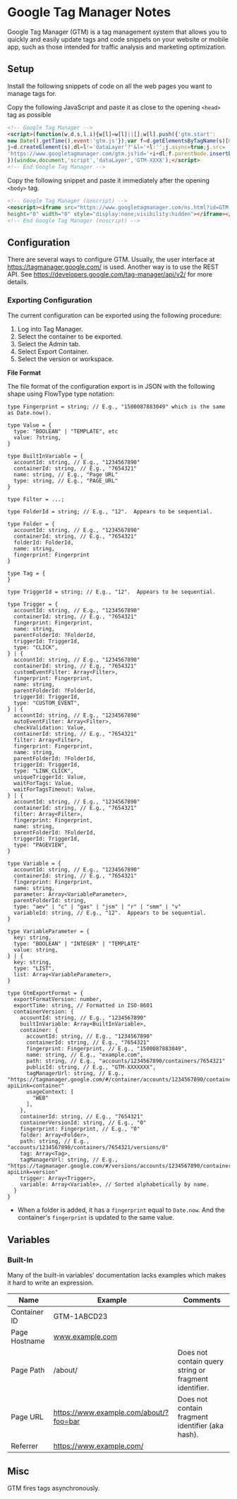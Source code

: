 # Google Tag Manager Notes

Google Tag Manager (GTM) is a tag management system that allows you to quickly
and easily update tags and code snippets on your website or mobile app, such
as those intended for traffic analysis and marketing optimization.


## Setup

Install the following snippets of code on all the web pages you want to manage
tags for.

Copy the following JavaScript and paste it as close to the opening `<head>`
tag as possible
  
```html
<!-- Google Tag Manager -->
<script>(function(w,d,s,l,i){w[l]=w[l]||[];w[l].push({'gtm.start':
new Date().getTime(),event:'gtm.js'});var f=d.getElementsByTagName(s)[0],
j=d.createElement(s),dl=l!='dataLayer'?'&l='+l:'';j.async=true;j.src=
'https://www.googletagmanager.com/gtm.js?id='+i+dl;f.parentNode.insertBefore(j,f);
})(window,document,'script','dataLayer','GTM-XXXX');</script>
<!-- End Google Tag Manager -->
```

Copy the following snippet and paste it immediately after the opening `<body>`
tag.

```html
<!-- Google Tag Manager (noscript) -->
<noscript><iframe src="https://www.googletagmanager.com/ns.html?id=GTM-XXXX"
height="0" width="0" style="display:none;visibility:hidden"></iframe></noscript>
<!-- End Google Tag Manager (noscript) -->
```


## Configuration

There are several ways to configure GTM.  Usually, the user interface at
https://tagmanager.google.com/ is used.  Another way is to use the REST API.
See https://developers.google.com/tag-manager/api/v2/ for more details.

### Exporting Configuration

The current configuration can be exported using the following procedure:

1. Log into Tag Manager.
2. Select the container to be exported.
3. Select the Admin tab.
4. Select Export Container.
5. Select the version or workspace.

**File Format**

The file format of the configuration export is in JSON with the following
shape using FlowType type notation:

```json5
type Fingerprint = string; // E.g., "1500087883049" which is the same as Date.now().

type Value = {
  type: "BOOLEAN" | "TEMPLATE", etc
  value: ?string,
}

type BuiltInVariable = {
  accountId: string, // E.g., "1234567890"
  containerId: string, // E.g., "7654321"
  name: string, // E.g., "Page URL"
  type: string, // E.g., "PAGE_URL"
}

type Filter = ...;

type FolderId = string; // E.g., "12".  Appears to be sequential.

type Folder = {
  accountId: string, // E.g., "1234567890"
  containerId: string, // E.g., "7654321"
  folderId: FolderId,
  name: string,
  fingerprint: Fingerprint
}

type Tag = {
}

type TriggerId = string; // E.g., "12".  Appears to be sequential.

type Trigger = {
  accountId: string, // E.g., "1234567890"
  containerId: string, // E.g., "7654321"
  fingerprint: Fingerprint,
  name: string,
  parentFolderId: ?FolderId,
  triggerId: TriggerId,
  type: "CLICK",
} | {
  accountId: string, // E.g., "1234567890"
  containerId: string, // E.g., "7654321"
  customEventFilter: Array<Filter>,
  fingerprint: Fingerprint,
  name: string,
  parentFolderId: ?FolderId,
  triggerId: TriggerId,
  type: "CUSTOM_EVENT",
} | {
  accountId: string, // E.g., "1234567890"
  autoEventFilter: Array<Filter>,
  checkValidation: Value,
  containerId: string, // E.g., "7654321"
  filter: Array<Filter>,
  fingerprint: Fingerprint,
  name: string,
  parentFolderId: ?FolderId,
  triggerId: TriggerId,
  type: "LINK_CLICK",
  uniqueTriggerId: Value,
  waitForTags: Value,
  waitForTagsTimeout: Value,
} | {
  accountId: string, // E.g., "1234567890"
  containerId: string, // E.g., "7654321"
  filter: Array<Filter>,
  fingerprint: Fingerprint,
  name: string,
  parentFolderId: ?FolderId,
  triggerId: TriggerId,
  type: "PAGEVIEW",
}

type Variable = {
  accountId: string, // E.g., "1234567890"
  containerId: string, // E.g., "7654321"
  fingerprint: Fingerprint,
  name: string,
  parameter: Array<VariableParameter>,
  parentFolderId: string,
  type: "aev" | "c" | "gas" | "jsm" | "r" | "smm" | "v"
  variableId: string, // E.g., "12".  Appears to be sequential.
}

type VariableParameter = {
  key: string,
  type: "BOOLEAN" | "INTEGER" | "TEMPLATE"
  value: string,
} | {
  key: string,
  type: "LIST",
  list: Array<VariableParameter>,
}

type GtmExportFormat = {
  exportFormatVersion: number,
  exportTime: string, // Formatted in ISO-8601
  containerVersion: {
    accountId: string, // E.g., "1234567890"
    builtInVariable: Array<BuiltInVariable>,
    container: {
      accountId: string, // E.g., "1234567890"
      containerId: string, // E.g., "7654321"
      fingerprint: Fingerprint, // E.g., "1500087883049",
      name: string, // E.g., "example.com",
      path: string, // E.g., "accounts/1234567890/containers/7654321"
      publicId: string, // E.g., "GTM-XXXXXXX",
      tagManagerUrl: string, // E.g., "https://tagmanager.google.com/#/container/accounts/1234567890/containers/7654321/workspaces?apiLink=container"
      usageContext: [
        "WEB"
      ],
    },
    containerId: string, // E.g., "7654321"
    containerVersionId: string, // E.g., "0"
    fingerprint: Fingerprint, // E.g., "0"
    folder: Array<Folder>,
    path: string, // E.g., "accounts/1234567890/containers/7654321/versions/0"
    tag: Array<Tag>,
    tagManagerUrl: string, // E.g., "https://tagmanager.google.com/#/versions/accounts/1234567890/containers/7654321/versions/0?apiLink=version"
    trigger: Array<Trigger>,
    variable: Array<Variable>, // Sorted alphabetically by name.
  }
}
```

* When a folder is added, it has a `fingerprint` equal to `Date.now`.  And the
  container's `fingerprint` is updated to the same value.


## Variables

### Built-In

Many of the built-in variables' documentation lacks examples which makes it
hard to write an expression.

| Name          | Example                                | Comments |
| ------------- | -------------------------------------- | -------- |
| Container ID  | GTM-1ABCD23                            | |
| Page Hostname | www.example.com                        | |
| Page Path     | /about/                                | Does not contain query string or fragment identifier. |
| Page URL      | https://www.example.com/about/?foo=bar | Does not contain fragment identifier (aka hash). |
| Referrer      | https://www.example.com/               | |


## Misc

GTM fires tags asynchronously.
